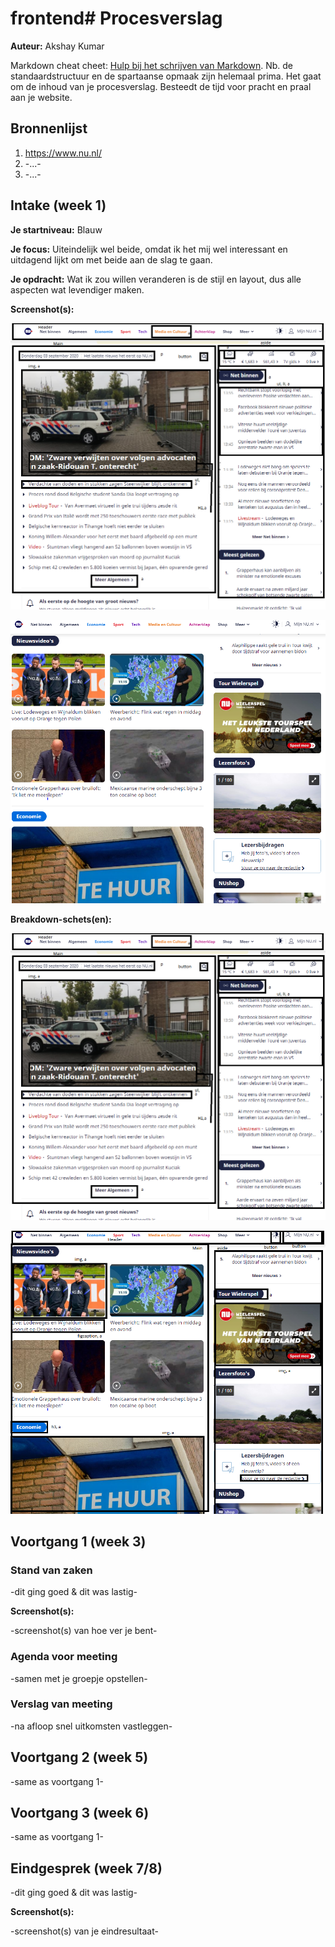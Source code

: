 # frontend# Procesverslag
**Auteur:** Akshay Kumar

Markdown cheat cheet: [Hulp bij het schrijven van Markdown](https://github.com/adam-p/markdown-here/wiki/Markdown-Cheatsheet). Nb. de standaardstructuur en de spartaanse opmaak zijn helemaal prima. Het gaat om de inhoud van je procesverslag. Besteedt de tijd voor pracht en praal aan je website.



## Bronnenlijst
1. https://www.nu.nl/
2. -...-
3. -...-


## Intake (week 1)

**Je startniveau:** Blauw

**Je focus:** Uiteindelijk wel beide, omdat ik het mij wel interessant en uitdagend lijkt om met beide aan de slag te gaan.

**Je opdracht:** Wat ik zou willen veranderen is de stijl en layout, dus alle aspecten wat levendiger maken.

**Screenshot(s):**

![Nu.nl](images/scr1.png)

![Nu.nl deel 2](images/scr2.png)

**Breakdown-schets(en):**

![Breakdownschets 1](images/brkscr1.png)


![Breakdownschets 1](images/brkscr2.png)



## Voortgang 1 (week 3)

### Stand van zaken

-dit ging goed & dit was lastig-

**Screenshot(s):**

-screenshot(s) van hoe ver je bent-

### Agenda voor meeting

-samen met je groepje opstellen-

### Verslag van meeting

-na afloop snel uitkomsten vastleggen-



## Voortgang 2 (week 5)

-same as voortgang 1-


## Voortgang 3 (week 6)

-same as voortgang 1-



## Eindgesprek (week 7/8)

-dit ging goed & dit was lastig-

**Screenshot(s):**

-screenshot(s) van je eindresultaat-















